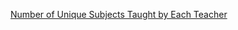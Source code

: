 [Number of Unique Subjects Taught by Each Teacher](https://leetcode.com/problems/number-of-unique-subjects-taught-by-each-teacher)